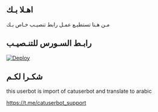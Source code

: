 ## اهـلا بـك
مـن هـنا تستطيـع عمـل رابط تنصيـب خـاص بـك

## رابـط السـورس للتنـصيـب

[![Deploy](https://www.herokucdn.com/deploy/button.svg)](https://heroku.com/deploy?template=https://github.com/ali778u/jmthon)

## شكـرا لكـم 


this userbot is import of catuserbot and translate to arabic

https://t.me/catuserbot_support
